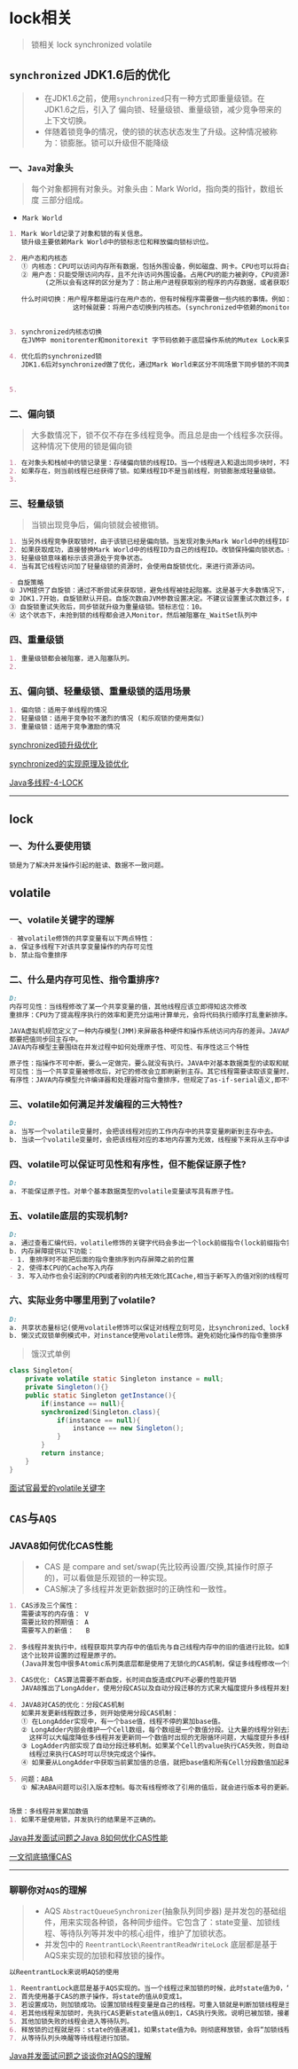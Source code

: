 # lock相关 
> 锁相关 lock synchronized volatile 

## `synchronized` JDK1.6后的优化
> - 在JDK1.6之前，使用`synchronized`只有一种方式即重量级锁。在JDK1.6之后，引入了 偏向锁、轻量级锁、重量级锁，减少竞争带来的上下文切换。
> - 伴随着锁竞争的情况，使的锁的状态状态发生了升级。这种情况被称为：锁膨胀。锁可以升级但不能降级

### 一、`Java`对象头
> 每个对象都拥有对象头。对象头由：Mark World，指向类的指针，数组长度 三部分组成。

- `Mark World`

```markdown
1. Mark World记录了对象和锁的有关信息。
   锁升级主要依赖Mark World中的锁标志位和释放偏向锁标识位。

2. 用户态和内核态
   ① 内核态：CPU可以访问内存所有数据，包括外围设备，例如磁盘、网卡。CPU也可以将自己从一个程序切换到另一个程序
   ② 用户态：只能受限访问内存，且不允许访问外围设备。占用CPU的能力被剥夺，CPU资源可以被其他程序获取。
         (之所以会有这样的区分是为了：防止用户进程获取别的程序的内存数据，或者获取外围设备的数据)
   
   什么时间切换：用户程序都是运行在用户态的，但有时候程序需要做一些内核的事情。例如：从磁盘读取数据、或者从磁盘获取输入。而唯一可以做这些事情的就是操作系统。
                这时候就要：将用户态切换到内核态。(synchronized中依赖的monitor也依赖操作系统，所以需要从用户态切换到内核态)
                

3. synchronized内核态切换
   在JVM中 monitorenter和monitorexit 字节码依赖于底层操作系统的Mutex Lock来实现的。但由于使用Mutex Lock需要将当前线程挂起并从用户态切换到内核态来执行。这种切换代价非常昂贵
   
4. 优化后的synchronized锁
   JDK1.6后对synchronized做了优化，通过Mark World来区分不同场景下同步锁的不同类型，来减少线程切换的次数
   
   
5.       

```

### 二、偏向锁
> 大多数情况下，锁不仅不存在多线程竞争。而且总是由一个线程多次获得。这种情况下使用的锁是偏向锁

```markdown
1. 在对象头和栈帧中的锁记录里：存储偏向锁的线程ID。当一个线程进入和退出同步块时，不需要进行CAS操作来加锁解锁，直接判断对象头的Mark World里是否保存了指向当前线程的的线程ID。
2. 如果存在，则当前线程已经获得了锁。如果线程ID不是当前线程，则锁膨胀成轻量级锁。
3. 

```

### 三、轻量级锁
> 当锁出现竞争后，偏向锁就会被撤销。

```markdown
1. 当另外线程竞争获取锁时，由于该锁已经是偏向锁。当发现对象头Mark World中的线程ID不是自己的线程ID，就会进行CAS操作获取锁。
2. 如果获取成功，直接替换Mark World中的线程ID为自己的线程ID。改锁保持偏向锁状态。如果获取失败，代表当前锁有竞争，偏向锁将升级为轻量级锁。
3. 轻量级锁意味着标示该资源处于竞争状态。
4. 当有其它线程访问加了轻量级锁的资源时，会使用自旋锁优化，来进行资源访问。

- 自旋策略
① JVM提供了自旋锁：通过不断尝试来获取锁，避免线程被挂起阻塞。这是基于大多数情况下，线程持有锁的时间不会太长。
② JDK1.7开始，自旋锁默认开启。自旋次数由JVM参数设置决定。不建议设置重试次数过多，自旋CAS操作要长时间占用CPU资源。
③ 自旋锁重试失败后，同步锁就升级为重量级锁。锁标志位：10。
④ 这个状态下，未抢到锁的线程都会进入Monitor，然后被阻塞在_WaitSet队列中


```

### 四、重量级锁
> 

```markdown
1. 重量级锁都会被阻塞，进入阻塞队列。
2. 

```

### 五、偏向锁、轻量级锁、重量级锁的适用场景
```markdown
1. 偏向锁：适用于单线程的情况
2. 轻量级锁：适用于竞争较不激烈的情况 (和乐观锁的使用类似)
3. 重量级锁：适用于竞争激励的情况
```



[synchronized锁升级优化](https://zhuanlan.zhihu.com/p/92808298)

[synchronized的实现原理及锁优化](https://www.cnblogs.com/xdyixia/p/9364247.html)

[Java多线程-4-LOCK](https://blog.csdn.net/adsl624153/article/details/103865288)

-----

## lock

### 一、为什么要使用锁
```markdown
锁是为了解决并发操作引起的脏读、数据不一致问题。
```


## volatile

### 一、volatile关键字的理解
```markdown
- 被volatile修饰的共享变量有以下两点特性：
a. 保证多线程下对该共享变量操作的内存可见性
b. 禁止指令重排序
```

### 二、什么是内存可见性、指令重排序?
```markdown
D:
内存可见性：当线程修改了某一个共享变量的值，其他线程应该立即得知这次修改
重排序：CPU为了提高程序执行的效率和更充分运用计算单元，会将代码执行顺序打乱重新排序。但规定了as-if-serial语义，即不管怎么重排序程序的执行结果不能改变。

JAVA虚拟机规范定义了一种内存模型(JMM)来屏蔽各种硬件和操作系统访问内存的差异。JAVA内存模型规定所有的变量都是存在主存中的，每个线程又有自己的工作内存。所以线程的操作都以自己的工作内存为主，在操作前后
都要把值同步回主存中。
JAVA内存模型主要围绕在并发过程中如何处理原子性、可见性、有序性这三个特性

原子性：指操作不可中断，要么一定做完，要么就没有执行。JAVA中对基本数据类型的读取和赋值操作就是原子操作。像i++这种操作，必须借助于synchronized和lock来保证代码块的原子性。
可见性：当一个共享变量被修改后，对它的修改会立即刷新到主存。其它线程需要读取该变量时，就会去主存中读取。JAVA中volatile、synchronized\lock都可以实现这一点。
有序性：JAVA内存模型允许编译器和处理器对指令重排序，但规定了as-if-serial语义,即不管怎么重排序，程序的执行结果不能变。JAVA中volatile、synchronized\lock都可以实现这一点。

```

### 三、volatile如何满足并发编程的三大特性?
```markdown
D:
a. 当写一个volatile变量时，会把该线程对应的工作内存中的共享变量刷新到主存中去。
b. 当读一个volatile变量时，会把该线程对应的本地内存置为无效，线程接下来将从主存中读取共享变量。
```

### 四、volatile可以保证可见性和有序性，但不能保证原子性?
```markdown
D:
a. 不能保证原子性。对单个基本数据类型的volatile变量读写具有原子性。
```

### 五、volatile底层的实现机制?
```markdown
D:
a. 通过查看汇编代码，volatile修饰的关键字代码会多出一个lock前缀指令(lock前缀指令实际相当于一个内存屏障)
b. 内存屏障提供以下功能：
- 1. 重排序时不能把后面的指令重排序到内存屏障之前的位置
- 2. 使得本CPU的Cache写入内存
- 3. 写入动作也会引起别的CPU或者别的内核无效化其Cache,相当于新写入的值对别的线程可见 
```


### 六、实际业务中哪里用到了volatile?
```markdown
D: 
a. 共享状态量标记(使用volatile修饰可以保证对线程立刻可见，比synchronized、lock有一定效率提升)
b. 懒汉式双锁单例模式中，对instance使用volatile修饰。避免初始化操作的指令重排序
```
> 饿汉式单例
```java
class Singleton{
    private volatile static Singleton instance = null;
    private Singleton(){}
    public static Singleton getInstance(){
        if(instance == null){
        synchronized(Singleton.class){
            if(instance == null){
                instance == new Singleton();
            }
        }
        return instance;
    }
}
```


[面试官最爱的volatile关键字](https://www.jianshu.com/p/e513bc7e4806)


## `CAS`与`AQS`
> 

### JAVA8如何优化CAS性能
> - CAS 是 compare and set/swap(先比较再设置/交换,其操作时原子的)，可以看做是乐观锁的一种实现。
> - CAS解决了多线程并发更新数据时的正确性和一致性。

```markdown
1. CAS涉及三个属性：
   需要读写的内存值： V
   需要比较的预期值： A
   需要写入的新值：   B
   
2. 多线程并发执行中，线程获取共享内存中的值后先与自己线程内存中的旧的值进行比较。如果一致，那就设置新的值进去。若不一致则说明，共享内存的值已经被改变，要继续循环获取修改。
   这个比较并设置的过程是原子的。
   (Java并发包中很多Atomic系列类底层都是使用了无锁化的CAS机制，保证多线程修改一个数据的安全性)
   
3. CAS优化: CAS算法需要不断自旋，长时间自旋造成CPU不必要的性能开销
   JAVA8推出了LongAdder，使用分段CAS以及自动分段迁移的方式来大幅度提升多线程并发执行CAS操作的性能。 
   
4. JAVA8对CAS的优化：分段CAS机制
   如果并发更新线程数过多，则开始使用分段CAS机制：
   ① 在LongAdder实现中，有一个base值，线程不停的累加base值。
   ② LongAdder内部会维护一个Cell数组，每个数组是一个数值分段。让大量的线程分别去对不同Cell数组内部的value值进行CAS累加操作。把CAS计算压力分散到不同的Cell分段数值中。
     这样可以大幅度降低多线程并发更新同一个数值时出现的无限循环问题，大幅度提升多线程并发更新数值的性能和效率。
   ③ LogAdder内部实现了自动分段迁移机制。如果某个Cell的value执行CAS失败，则自动寻找另外一个Cell分段内的value执行CAS操作。这就解决了线程空旋转、自旋不停等问题，让一个
     线程过来执行CAS时可以尽快完成这个操作。
   ④ 如果要从LongAdder中获取当前累加值的总值，就把base值和所有Cell分段数值加起来返回。
   
5. 问题：ABA
   ① 解决ABA问题可以引入版本控制。每次有线程修改了引用的值后，就会进行版本号的更新。虽然两个线程持有相同的引用，但版本不同，这样就可以预防ABA问题。

   
场景：多线程并发累加数值
1. 如果不是使用锁，并发执行的结果是不正确的。

```

[Java并发面试问题之Java 8如何优化CAS性能](https://mp.weixin.qq.com/s?__biz=MzU0OTk3ODQ3Ng==&mid=2247484070&idx=1&sn=c1d49bce3c9da7fcc7e057d858e21d69&chksm=fba6eaa5ccd163b3a935303f10a54a38f15f3c8364c7c1d489f0b1aa1b2ef293a35c565d2fda&mpshare=1&scene=1&srcid=0608QzOXG2l0z2QyfVaCKqRH%23rd)

[一文彻底搞懂CAS](https://segmentfault.com/a/1190000022342403?utm_source=tag-newest)

-----

### 聊聊你对`AQS`的理解
> - AQS `AbstractQueueSynchronizer`(抽象队列同步器) 是并发包的基础组件，用来实现各种锁，各种同步组件。它包含了：state变量、加锁线程、等待队列等并发中的核心组件，维护了加锁状态。
> - 并发包中的 `ReentrantLock\ReentrantReadWriteLock` 底层都是基于AQS来实现的加锁和释放锁的操作。


```markdown
以ReentrantLock来说明AQS的使用

1. ReentrantLock底层是基于AQS实现的。当一个线程过来加锁的时候，此时state值为0，“加锁线程”变量为null。
2. 首先使用基于CAS的原子操作，将state的值从0变成1。
3. 若设置成功，则加锁成功。设置加锁线程变量是自己的线程。可重入锁就是判断加锁线程是当前自己线程，每次更新state的值加1。
4. 若其他线程来加锁时，先执行CAS更新state值从0到1，CAS执行失败。说明已被加锁，接着判断加锁线程是否是自己线程，此时锁被其他线程持有。加锁失败
5. 其他加锁失败的线程会进入等待队列。
6. 释放锁的过程就是将：state的值递减1，如果state值为0。则彻底释放锁，会将“加锁线程”变量设置为null
7. 从等待队列头唤醒等待线程进行加锁。

```

[Java并发面试问题之谈谈你对AQS的理解](https://mp.weixin.qq.com/s?__biz=MzU0OTk3ODQ3Ng==&mid=2247484094&idx=1&sn=b337161f934b1c27ff1f059350ef5e65&chksm=fba6eabdccd163abc8978b65e155d79a133f20ee8a5bff79a33ed20a050c2bd576581db69fe6&mpshare=1&scene=1&srcid=0608yIcfsyrDG1NIBSsF58jq%23rd)

